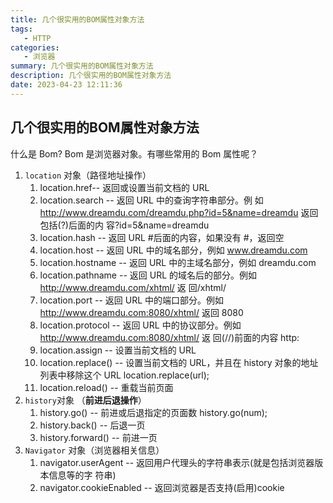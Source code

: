 ```yaml
---
title: 几个很实用的BOM属性对象方法
tags: 
   - HTTP
categories: 
   - 浏览器
summary: 几个很实用的BOM属性对象方法
description: 几个很实用的BOM属性对象方法
date: 2023-04-23 12:11:36
---
```




## 几个很实用的BOM属性对象方法

什么是 Bom? Bom 是浏览器对象。有哪些常用的 Bom 属性呢？

1. `location` 对象（路径地址操作）
   1. location.href-- 返回或设置当前文档的 URL 
   2. location.search -- 返回 URL 中的查询字符串部分。例 如 http://www.dreamdu.com/dreamdu.php?id=5&name=dreamdu 返回包括(?)后面的内 容?id=5&name=dreamdu
   3. location.hash -- 返回 URL #后面的内容，如果没有 #，返回空 
   4. location.host -- 返回 URL 中的域名部分，例如 www.dreamdu.com 
   5. location.hostname -- 返回 URL 中的主域名部分，例如 dreamdu.com 
   6. location.pathname -- 返回 URL 的域名后的部分。例如 http://www.dreamdu.com/xhtml/ 返 回/xhtml/
   7. location.port -- 返回 URL 中的端口部分。例如 http://www.dreamdu.com:8080/xhtml/ 返回 8080 
   8. location.protocol -- 返回 URL 中的协议部分。例如 http://www.dreamdu.com:8080/xhtml/ 返 回(//)前面的内容 http:
   9. location.assign -- 设置当前文档的 URL
   10. location.replace() -- 设置当前文档的 URL，并且在 history 对象的地址列表中移除这个 URL location.replace(url); 
   11. location.reload() -- 重载当前页面
2. `history`对象 （**前进后退操作**）
   1. history.go() -- 前进或后退指定的页面数 history.go(num); 
   2. history.back() -- 后退一页 
   3. history.forward() -- 前进一页
3. `Navigator` 对象（浏览器相关信息）
   1. navigator.userAgent -- 返回用户代理头的字符串表示(就是包括浏览器版本信息等的字 符串) 
   2. navigator.cookieEnabled -- 返回浏览器是否支持(启用)cookie

